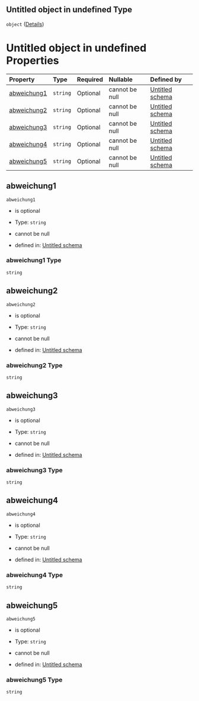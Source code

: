 ## Untitled object in undefined Type

`object` ([Details](infoabweichung.md))

# Untitled object in undefined Properties

| Property                    | Type     | Required | Nullable       | Defined by                                                                                                                                 |
| :-------------------------- | :------- | :------- | :------------- | :----------------------------------------------------------------------------------------------------------------------------------------- |
| [abweichung1](#abweichung1) | `string` | Optional | cannot be null | [Untitled schema](infoabweichung-properties-abweichung1.md "https://conuti.de/bo4e/schemas/v1/com/InfoAbweichung#/properties/abweichung1") |
| [abweichung2](#abweichung2) | `string` | Optional | cannot be null | [Untitled schema](infoabweichung-properties-abweichung2.md "https://conuti.de/bo4e/schemas/v1/com/InfoAbweichung#/properties/abweichung2") |
| [abweichung3](#abweichung3) | `string` | Optional | cannot be null | [Untitled schema](infoabweichung-properties-abweichung3.md "https://conuti.de/bo4e/schemas/v1/com/InfoAbweichung#/properties/abweichung3") |
| [abweichung4](#abweichung4) | `string` | Optional | cannot be null | [Untitled schema](infoabweichung-properties-abweichung4.md "https://conuti.de/bo4e/schemas/v1/com/InfoAbweichung#/properties/abweichung4") |
| [abweichung5](#abweichung5) | `string` | Optional | cannot be null | [Untitled schema](infoabweichung-properties-abweichung5.md "https://conuti.de/bo4e/schemas/v1/com/InfoAbweichung#/properties/abweichung5") |

## abweichung1



`abweichung1`

*   is optional

*   Type: `string`

*   cannot be null

*   defined in: [Untitled schema](infoabweichung-properties-abweichung1.md "https://conuti.de/bo4e/schemas/v1/com/InfoAbweichung#/properties/abweichung1")

### abweichung1 Type

`string`

## abweichung2



`abweichung2`

*   is optional

*   Type: `string`

*   cannot be null

*   defined in: [Untitled schema](infoabweichung-properties-abweichung2.md "https://conuti.de/bo4e/schemas/v1/com/InfoAbweichung#/properties/abweichung2")

### abweichung2 Type

`string`

## abweichung3



`abweichung3`

*   is optional

*   Type: `string`

*   cannot be null

*   defined in: [Untitled schema](infoabweichung-properties-abweichung3.md "https://conuti.de/bo4e/schemas/v1/com/InfoAbweichung#/properties/abweichung3")

### abweichung3 Type

`string`

## abweichung4



`abweichung4`

*   is optional

*   Type: `string`

*   cannot be null

*   defined in: [Untitled schema](infoabweichung-properties-abweichung4.md "https://conuti.de/bo4e/schemas/v1/com/InfoAbweichung#/properties/abweichung4")

### abweichung4 Type

`string`

## abweichung5



`abweichung5`

*   is optional

*   Type: `string`

*   cannot be null

*   defined in: [Untitled schema](infoabweichung-properties-abweichung5.md "https://conuti.de/bo4e/schemas/v1/com/InfoAbweichung#/properties/abweichung5")

### abweichung5 Type

`string`
